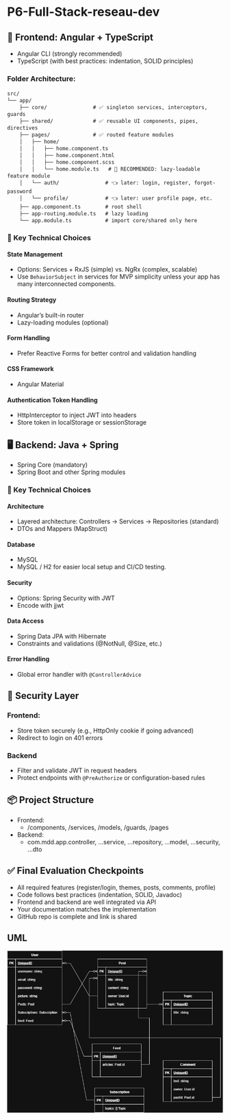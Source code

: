 # P6-Full-Stack-reseau-dev

## 🔧 Frontend: Angular + TypeScript

- Angular CLI (strongly recommended)
- TypeScript (with best practices: indentation, SOLID principles)

### Folder Architecture:

```
src/
└── app/
    ├── core/               # ✅ singleton services, interceptors, guards
    ├── shared/             # ✅ reusable UI components, pipes, directives
    ├── pages/              # ✅ routed feature modules
    │   ├── home/
    │   │   ├── home.component.ts
    │   │   ├── home.component.html
    │   │   ├── home.component.scss
    │   │   └── home.module.ts   # 🔄 RECOMMENDED: lazy-loadable feature module
    │   └── auth/               # 👈 later: login, register, forgot-password
    │   └── profile/            # 👈 later: user profile page, etc.
    ├── app.component.ts        # root shell
    ├── app-routing.module.ts   # lazy loading
    └── app.module.ts           # import core/shared only here
```

### 📌 Key Technical Choices

#### State Management

- Options: Services + RxJS (simple) vs. NgRx (complex, scalable)
- Use `BehaviorSubject` in services for MVP simplicity unless your app has many interconnected components.

#### Routing Strategy

- Angular’s built-in router
- Lazy-loading modules (optional)

#### Form Handling

- Prefer Reactive Forms for better control and validation handling

#### CSS Framework

- Angular Material

#### Authentication Token Handling

- HttpInterceptor to inject JWT into headers
- Store token in localStorage or sessionStorage

## 🖥️ Backend: Java + Spring

- Spring Core (mandatory)
- Spring Boot and other Spring modules

### 📌 Key Technical Choices

#### Architecture

- Layered architecture: Controllers → Services → Repositories (standard)
- DTOs and Mappers (MapStruct)

#### Database

- MySQL
- MySQL / H2 for easier local setup and CI/CD testing.

#### Security

- Options: Spring Security with JWT
- Encode with jjwt

#### Data Access

- Spring Data JPA with Hibernate
- Constraints and validations (@NotNull, @Size, etc.)

#### Error Handling

- Global error handler with `@ControllerAdvice`

## 🔐 Security Layer

### Frontend:

- Store token securely (e.g., HttpOnly cookie if going advanced)
- Redirect to login on 401 errors

### Backend

- Filter and validate JWT in request headers
- Protect endpoints with `@PreAuthorize` or configuration-based rules

## 📦 Project Structure

- Frontend:
  - /components, /services, /models, /guards, /pages
- Backend:
  - com.mdd.app.controller, ...service, ...repository, ...model, ...security, ...dto

## ✅ Final Evaluation Checkpoints

- All required features (register/login, themes, posts, comments, profile)
- Code follows best practices (indentation, SOLID, Javadoc)
- Frontend and backend are well integrated via API
- Your documentation matches the implementation
- GitHub repo is complete and link is shared

## UML

![MDD diagram](/Monde-de-Dev-diagram.jpg)
